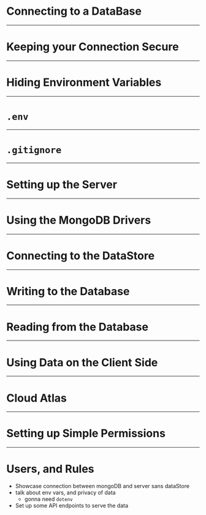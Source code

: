 # Connecting to a DataBase

---

# Keeping your Connection Secure

---

# Hiding Environment Variables

---

# `.env`

---

# `.gitignore`

---

# Setting up the Server

---

# Using the MongoDB Drivers

---

# Connecting to the DataStore

---

# Writing to the Database

---

# Reading from the Database

---

# Using Data on the Client Side

---

# Cloud Atlas

---

# Setting up Simple Permissions

---

# Users, and Rules


* Showcase connection between mongoDB and server sans dataStore
* talk about env vars, and privacy of data
  * gonna need `dotenv`
* Set up some API endpoints to serve the data